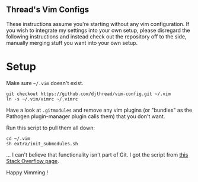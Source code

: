 Thread's Vim Configs
--------------------

These instructions assume you're starting without any vim configuration. If you
wish to integrate my settings into your own setup, please disregard the
following instructions and instead check out the repository off to the side,
manually merging stuff you want into your own setup.

Setup
=====

Make sure `~/.vim` doesn't exist.

    git checkout https://github.com/djthread/vim-config.git ~/.vim
    ln -s ~/.vim/vimrc ~/.vimrc

Have a look at `.gitmodules` and remove any vim plugins (or "bundles" as the
Pathogen plugin-manager plugin calls them) that you don't want.

Run this script to pull them all down:

    cd ~/.vim
    sh extra/init_submodules.sh

... I can't believe that functionality isn't part of Git. I got the script from
[this Stack Overflow
page](http://stackoverflow.com/questions/11258737/restore-git-submodules-from-gitmodules).

Happy Vimming !
